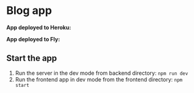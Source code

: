 # Blog app

**App deployed to Heroku:**

**App deployed to Fly:**

## Start the app
1. Run the server in the dev mode from backend directory: `npm run dev`
2. Run the frontend app in dev mode from the frontend directory: `npm start`

